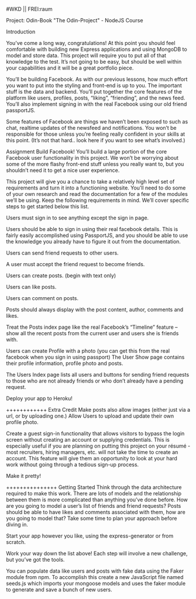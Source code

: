#WKD || FREI:raum

Project: Odin-Book
"The Odin-Project" - NodeJS Course

Introduction

You’ve come a long way, congratulations! At this point you should feel comfortable with building new Express applications and using MongoDB to model and store data. This project will require you to put all of that knowledge to the test. It’s not going to be easy, but should be well within your capabilities and it will be a great portfolio piece.

You’ll be building Facebook. As with our previous lessons, how much effort you want to put into the styling and front-end is up to you. The important stuff is the data and backend. You’ll put together the core features of the platform like users, profiles, posts, “liking”, “friending”, and the news feed. You’ll also implement signing in with the real Facebook using our old friend passportJS.

Some features of Facebook are things we haven’t been exposed to such as chat, realtime updates of the newsfeed and notifications. You won’t be responsible for those unless you’re feeling really confident in your skills at this point. (It’s not that hard.. look here if you want to see what’s involved.)

Assignment
Build Facebook! You’ll build a large portion of the core Facebook user functionality in this project. We won’t be worrying about some of the more flashy front-end stuff unless you really want to, but you shouldn’t need it to get a nice user experience.

This project will give you a chance to take a relatively high level set of requirements and turn it into a functioning website. You’ll need to do some of your own research and read the documentation for a few of the modules we’ll be using. Keep the following requirements in mind. We’ll cover specific steps to get started below this list.

Users must sign in to see anything except the sign in page.

Users should be able to sign in using their real facebook details. This is fairly easily accomplished using PassportJS, and you should be able to use the knowledge you already have to figure it out from the documentation.

Users can send friend requests to other users.

A user must accept the friend request to become friends.

Users can create posts. (begin with text only)

Users can like posts.

Users can comment on posts.

Posts should always display with the post content, author, comments and likes.

Treat the Posts index page like the real Facebook’s “Timeline” feature – show all the recent posts from the current user and users she is friends with.

Users can create Profile with a photo (you can get this from the real facebook when you sign in using passport)
The User Show page contains their profile information, profile photo and posts.

The Users Index page lists all users and buttons for sending friend requests to those who are not already friends or who don’t already have a pending request.

Deploy your app to Heroku!

++++++++++++
Extra Credit
Make posts also allow images (either just via a url, or by uploading one.)
Allow Users to upload and update their own profile photo.

Create a guest sign-in functionality that allows visitors to bypass the login screen without creating an account or supplying credentials. This is especially useful if you are planning on putting this project on your résumé - most recruiters, hiring managers, etc. will not take the time to create an account. This feature will give them an opportunity to look at your hard work without going through a tedious sign-up process.

Make it pretty!

+++++++++++++++
Getting Started
Think through the data architecture required to make this work. There are lots of models and the relationship between them is more complicated than anything you’ve done before. How are you going to model a user’s list of friends and friend requests? Posts should be able to have likes and comments associated with them, how are you going to model that? Take some time to plan your approach before diving in.

Start your app however you like, using the express-generator or from scratch.

Work your way down the list above! Each step will involve a new challenge, but you’ve got the tools.

You can populate data like users and posts with fake data using the Faker module from npm. To accomplish this create a new JavaScript file named seeds.js which imports your mongoose models and uses the faker module to generate and save a bunch of new users.